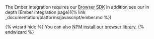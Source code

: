 The Ember integration requires our [Browser SDK](?platform=browsernpm) in addition see our in depth [Ember integration page]({% link _documentation/platforms/javascript/ember.md %})

{% wizard hide %}
You can also [NPM install our browser library](?platform=browsernpm).
{% endwizard %}
